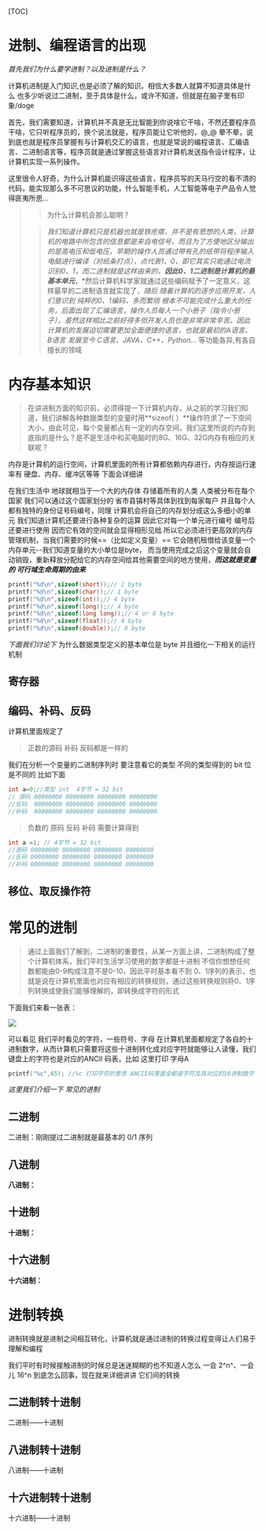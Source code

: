 



[TOC]

# **进制、编程语言的出现**

*首先我们为什么要学进制？以及进制是什么？*

计算机进制是入门知识,也是必须了解的知识。相信大多数人就算不知道具体是什么 也多少听说过二进制，至于具体是什么，或许不知道，但就是在脑子里有印象/doge

首先，我们需要知道，计算机并不真是无比智能到你说啥它干啥，不然还要程序员干啥，它只听程序员的，换个说法就是，程序员能让它听他的，@_@ 晕不晕，说到底也就是程序员掌握有与计算机交汇的语言，也就是常说的编程语言、汇编语言、二进制语言等，程序员就是通过掌握这些语言对计算机发送指令设计程序，让计算机实现一系列操作。

这里很令人好奇，为什么计算机能识得这些语言，程序员写的天马行空的看不清的代码，能实现那么多不可思议的功能，什么智能手机，人工智能等电子产品令人觉得匪夷所思...

> > 为什么计算机会那么聪明？
>
> > *我们知道计算机只是机器也就是铁疙瘩，并不是有思想的人类，计算机的电路中所包含的信息都是来自电信号，而且为了方便地区分输出的是高电压和低电压，早期的操作人员通过带有孔的纸带将程序输入电脑进行编译（对纸条打点），点代表1、0，即它其实只能通过电流识别0、1，而二进制就是这样由来的，**因此0、1二进制是计算机的最基本单元***，*然后计算机科学家就通过这些编码赋予了一定意义，这样最早的二进制语言就实现了，*随后 随着计算机的逐步应用开发，人们意识到 纯粹的0、1编码，多而繁琐 根本不可能完成什么重大的任务，后面出现了汇编语言，操作人员每人一个小册子（指令小册子），虽然这样相比之前好得多但开发人员也是非常非常辛苦。因此计算机的发展迫切需要更加全面便捷的语言，也就是最初的A语言、B语言 发展至今 C语言、JAVA、C++、Python...* 等功能各异,有各自擅长的领域
>
> 

# 内存基本知识

> 在讲进制方面的知识前，必须得提一下计算机内存，从之前的学习我们知道，我们讲解各种数据类型的变量时用**sizeof( ）**操作符求了一下空间大小，由此可见，每个变量都占有一定的内存空间，我们这里所说的内存到底指的是什么？是不是生活中和买电脑时的8G、16G、32G内存有相应的关联呢？

内存是计算机的运行空间，计算机里面的所有计算都依赖内存进行，内存按运行速率有 硬盘、内存、缓冲区等等 下面会详细讲

在我们生活中 地球就相当于一个大的内存体 存储着所有的人类 人类被分布在每个国家 我们可以通过这个国家划分的 省市县镇村等具体到找到每家每户 并且每个人都有独特的身份证号码编号，同理 计算机会将自己的内存划分成这么多细小的单元 我们知道计算机还要进行各种复杂的运算 因此它对每一个单元进行编号 编号后还要进行使用 因而它有效的空间就会显得相形见绌  所以它必须进行更高效的内存管理机制，当我们需要的时候==（比如定义变量）== 它会随机租借给该变量一个内存单元--我们知道变量的大小单位是byte， 而当使用完成之后这个变量就会自动销毁，重新释放分配给它的内存空间给其他需要空间的地方使用，***而这就是变量 的 可行域生命周期的由来***

```c
printf("%d\n",sizeof(short));// 2 byte
printf("%d\n",sizeof(char));// 1 byte
printf("%d\n",sizeof(int));// 4 byte
printf("%d\n",sizeof(long));// 4 byte
printf("%d\n",sizeof(long long));// 4 or 8 byte
printf("%d\n",sizeof(float));// 4 byte
printf("%d\n",sizeof(double));// 8 byte
```

*下面我们讨论下* 为什么数据类型定义的基本单位是 byte  并且细化一下相关的运行机制





## **寄存器**





## **编码、补码、反码**

计算机里面规定了  

> 正数的源码 补码 反码都是一样的 

我们在分析一个变量的二进制序列时 要注意看它的类型 不同的类型得到的 bit 位是不同的 比如下面

```c
int a=0;//类型 int  4字节 = 32 bit
// 源码 00000000 00000000 00000000 00000000
//反码  00000000 00000000 00000000 00000000
//补码  00000000 00000000 00000000 00000000
```



> 负数的 原码 反码 补码 需要计算得到

```c
int a =1; // 4字节 = 32 bit
//源码 00000000 00000000 00000000 00000000
//反码 00000000 00000000 00000000 00000000
//补码 00000000 00000000 00000000 00000000

```

## 移位、取反操作符



# 常见的进制



> 通过上面我们了解到，二进制的重要性，从某一方面上讲，二进制构成了整个计算机体系，我们平时生活学习使用的数字都是十进制 不信你想想任何数都能由0-9构成注意不是0-10，因此平时基本看不到 0、1序列的表示，也就是说在计算机里面也对应有相应的转换规则，通过这些转换规则将0、1序列转换成使我们能够理解的，即转换成字符的形式

下面我们来看一张表：

![](C:\Users\Bboy_lan\AppData\Roaming\Typora\typora-user-images\image-20210609174355869.png)

可以看见 我们平时看见的字符，一些符号、字母 在计算机里面都规定了各自的十进制数字，从而计算机只需要将这些十进制转化成对应字符就能够让人读懂，我们键盘上的字符也是对应的ANCII 码表，比如 这里打印 字母A

```c
printf("%c",65); //%c 打印字符的意思 ANCII码里面全都是字符及其对应的10进制数字
```

*这里我们介绍一下 常见的进制*

##  **二进制**

二进制：刚刚提过二进制就是最基本的 0/1 序列   



## **八进制**

**八进制：**

## **十进制**

**十进制：**

## **十六进制**

**十六进制：**

# **进制转换**

进制转换就是进制之间相互转化，计算机就是通过进制的转换过程变得让人们易于理解和编程

我们平时有时候接触进制的时候总是迷迷糊糊的也不知道人怎么 一会  2^n^、一会儿 16^n 到底怎么回事，现在就来详细讲讲 它们间的转换

## **二进制转十进制**

二进制——十进制





## **八进制转十进制**

八进制——十进制





## **十六进制转十进制**

十六进制——十进制





